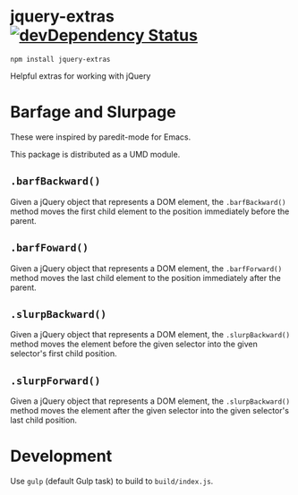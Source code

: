# jquery-extras [![devDependency Status](https://david-dm.org/osxi/jquery-extras/dev-status.svg)](https://david-dm.org/osxi/jquery-extras#info=devDependencies)

`npm install jquery-extras`

Helpful extras for working with jQuery

# Barfage and Slurpage

These were inspired by paredit-mode for Emacs.

This package is distributed as a UMD module.

## `.barfBackward()`

Given a jQuery object that represents a DOM element, the `.barfBackward()` method moves the first child element to the position immediately before the parent.

## `.barfFoward()`

Given a jQuery object that represents a DOM element, the `.barfForward()` method moves the last child element to the position immediately after the parent.

## `.slurpBackward()`

Given a jQuery object that represents a DOM element, the `.slurpBackward()` method moves the element before the given selector into the given selector's first child position.

## `.slurpForward()`

Given a jQuery object that represents a DOM element, the `.slurpBackward()` method moves the element after the given selector into the given selector's last child position.

# Development

Use `gulp` (default Gulp task) to build to `build/index.js`.
